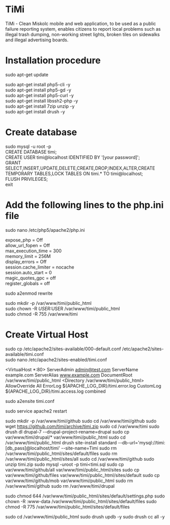 # TiMi
TiMi - Clean Miskolc mobile and web application, to be used as a public failure reporting system, enables citizens to report local problems such as illegal trash dumping, non-working street lights, broken tiles on sidewalks and illegal advertising boards.

# Installation procedure

sudo apt-get update

sudo apt-get install php5-cli -y<br>
sudo apt-get install php5-gd -y<br>
sudo apt-get install php5-curl -y<br>
sudo apt-get install libssh2-php -y<br>
sudo apt-get install 7zip unzip -y<br>
sudo apt-get install drush -y<br>

# Create database
sudo mysql -u root -p<br>
CREATE DATABASE timi;<br>
CREATE USER timi@localhost IDENTIFIED BY '[your password]';<br>
GRANT SELECT,INSERT,UPDATE,DELETE,CREATE,DROP,INDEX,ALTER,CREATE TEMPORARY TABLES,LOCK TABLES ON timi.* TO timi@localhost;<br>
FLUSH PRIVILEGES;<br>
exit<br>

# Add the following lines to the php.ini file<br>
sudo nano /etc/php5/apache2/php.ini<br>

expose_php = Off<br>
allow_url_fopen = Off<br>
max_execution_time = 300<br>
memory_limit = 256M<br>
display_errors = Off<br>
session.cache_limiter = nocache<br>
session.auto_start = 0<br>
magic_quotes_gpc = off<br>
register_globals = off<br>

sudo a2enmod rewrite<br>

sudo mkdir -p /var/www/timi/public_html<br>
sudo chown -R $USER:$USER /var/www/timi/public_html<br>
sudo chmod -R 755 /var/www/timi<br>

# Create Virtual Host<br>
sudo cp /etc/apache2/sites-available/000-default.conf /etc/apache2/sites-available/timi.conf<br>
sudo nano /etc/apache2/sites-enabled/timi.conf<br>

<VirtualHost *:80>
	ServerAdmin admin@test.com
	ServerName  example.com
	ServerAlias www.example.com
	DocumentRoot /var/www/timi/public_html
		<Directory /var/www/timi/public_html>
			AllowOverride All
		</Directory>
		ErrorLog ${APACHE_LOG_DIR}/timi.error.log
		CustomLog ${APACHE_LOG_DIR}/timi.access.log combined
</VirtualHost>

sudo a2ensite timi.conf

sudo service apache2 restart

sudo mkdir -p /var/www/timi/github
sudo cd /var/www/timi/github
sudo wget https://github.com/timi/archive/timi.zip
sudo cd /var/www/timi
sudo drush dl drupal-7 --drupal-project-rename=drupal
sudo cp var/www/timi/drupal/* var/www/timi/public_html
sudo cd /var/www/timi/public_html drush site-install standard --db-url='mysql://timi:[db_pass]@localhost/timi' --site-name=Timi
sudo rm /var/www/timi/public_html/sites/default/files
sudo rm /var/www/timi/public_html/sites/all
sudo cd /var/www/timi/github
sudo unzip timi.zip
sudo mysql -uroot -p timi<timi.sql
sudo cp var/www/timi/github/all var/www/timi/public_html/sites
sudo cp var/www/timi/github/files var/www/timi/public_html/sites/default
sudo cp var/www/timi/github/mob var/www/timi/public_html
sudo rm /var/www/timi/github
sudo rm /var/www/timi/drupal

sudo chmod 644 /var/www/timi/public_html/sites/default/settings.php
sudo chown -R :www-data /var/www/timi/public_html/sites/default/files
sudo chmod -R 775 /var/www/timi/public_html/sites/default/files

sudo cd /var/www/timi/public_html
sudo drush updb -y
sudo drush cc all -y
